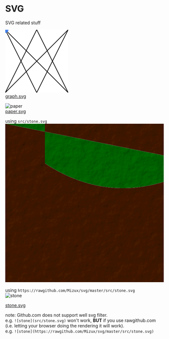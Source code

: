 # SVG
SVG related stuff

![graph](src/graph.svg)  
[graph.svg](src/graph.svg)

![paper](https://rawgithub.com/Mizux/svg/master/src/paper.svg)  
[paper.svg](src/paper.svg)

using `src/stone.svg`  
![stone](src/stone.svg)

using `https://rawgithub.com/Mizux/svg/master/src/stone.svg`  
![stone](https://rawgithub.com/Mizux/svg/master/src/stone.svg)

[stone.svg](src/stone.svg)

note: Github.com does not support well svg filter.  
e.g. `![stone](src/stone.svg)` won't work,
**BUT** if you use rawgithub.com (i.e. letting your browser doing the rendering it will work).  
e.g. `![stone](https://rawgithub.com/Mizux/svg/master/src/stone.svg)`
